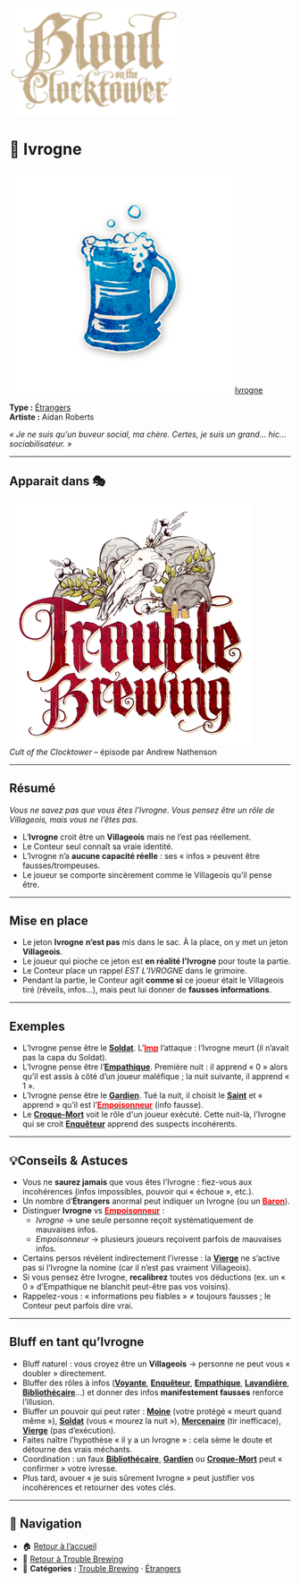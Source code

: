 <p align="left">
  <a href="/botc-fr-bambi/">
    <img src="../images/logo.png" alt="Accueil BotC FR" width="300">
  </a>
</p>

# 🍺 Ivrogne

[<img src="../images/Icon_drunk-1.png" alt="Ivrogne" width="400">](ivrogne.md) [Ivrogne](../tb_roles/ivrogne.md)

**Type :** [Étrangers](../etrangers.md)  
**Artiste :** Aidan Roberts  
 
*« Je ne suis qu’un buveur social, ma chère. Certes, je suis un grand… *hic*… sociabilisateur. »*

---

## Apparait dans 🎭 
![TB](../images/Logo_trouble_brewing.png)  
*Cult of the Clocktower* – épisode par Andrew Nathenson

---

## Résumé

*Vous ne savez pas que vous êtes l’Ivrogne. Vous pensez être un rôle de Villageois, mais vous ne l’êtes pas.*  

- L’**Ivrogne** croit être un **Villageois** mais ne l’est pas réellement.  
- Le Conteur seul connaît sa vraie identité.  
- L’Ivrogne n’a **aucune capacité réelle** : ses « infos » peuvent être fausses/trompeuses.  
- Le joueur se comporte sincèrement comme le Villageois qu’il pense être.

---

## Mise en place
- Le jeton **Ivrogne** **n’est pas** mis dans le sac. À la place, on y met un jeton **Villageois**.  
- Le joueur qui pioche ce jeton est **en réalité l’Ivrogne** pour toute la partie.  
- Le Conteur place un rappel *EST L’IVROGNE* dans le grimoire.  
- Pendant la partie, le Conteur agit **comme si** ce joueur était le Villageois tiré (réveils, infos…), mais peut lui donner de **fausses informations**.

---

## Exemples
- L’Ivrogne pense être le **[Soldat](./soldat.md)**. L’**[<span style="color:red">Imp</span>](imp.md)** l’attaque : l’Ivrogne meurt (il n’avait pas la capa du Soldat).  
- L’Ivrogne pense être l’**[Empathique](./empathique.md)**. Première nuit : il apprend « 0 » alors qu’il est assis à côté d’un joueur maléfique ; la nuit suivante, il apprend « 1 ».  
- L’Ivrogne pense être le **[Gardien](./gardien.md)**. Tué la nuit, il choisit le **[Saint](./saint.md)** et « apprend » qu’il est l’**[<span style="color:red">Empoisonneur</span>](empoisonneur.md)** (info fausse).  
- Le **[Croque-Mort](./croquemort.md)** voit le rôle d'un joueur exécuté. Cette nuit-là, l’Ivrogne qui se croit **[Enquêteur](./enqueteur.md)** apprend des suspects incohérents.

---

## 💡Conseils & Astuces
- Vous ne **saurez jamais** que vous êtes l’Ivrogne : fiez-vous aux incohérences (infos impossibles, pouvoir qui « échoue », etc.).  
- Un nombre d’**Étrangers** anormal peut indiquer un Ivrogne (ou un **[<span style="color:red">Baron</span>](baron.md)**).  
- Distinguer **Ivrogne** vs **[<span style="color:red">Empoisonneur</span>](empoisonneur.md)** :  
  - *Ivrogne* → une seule personne reçoit systématiquement de mauvaises infos.  
  - *Empoisonneur* → plusieurs joueurs reçoivent parfois de mauvaises infos.  
- Certains persos révèlent indirectement l’ivresse : la **[Vierge](./vierge.md)** ne s’active pas si l’Ivrogne la nomine (car il n’est pas vraiment Villageois).  
- Si vous pensez être Ivrogne, **recalibrez** toutes vos déductions (ex. un « 0 » d’Empathique ne blanchit peut-être pas vos voisins).  
- Rappelez-vous : « informations peu fiables » ≠ toujours fausses ; le Conteur peut parfois dire vrai.

---

## Bluff en tant qu’Ivrogne
- Bluff naturel : vous croyez être un **Villageois** → personne ne peut vous « doubler » directement.  
- Bluffer des rôles à infos (**[Voyante](./voyante.md)**, **[Enquêteur](./enqueteur.md)**, **[Empathique](./empathique.md)**, **[Lavandière](./lavandiere.md)**, **[Bibliothécaire](./bibliothecaire.md)**…) et donner des infos **manifestement fausses** renforce l’illusion.  
- Bluffer un pouvoir qui peut rater : **[Moine](./moine.md)** (votre protégé « meurt quand même »), **[Soldat](./soldat.md)** (vous « mourez la nuit »), **[Mercenaire](./mercenaire.md)** (tir inefficace), **[Vierge](./vierge.md)** (pas d’exécution).  
- Faites naître l’hypothèse « il y a un Ivrogne » : cela sème le doute et détourne des vrais méchants.  
- Coordination : un faux **[Bibliothécaire](./bibliothecaire.md)**, **[Gardien](./gardien.md)** ou **[Croque-Mort](./croquemort.md)** peut « confirmer » votre ivresse.  
- Plus tard, avouer « je suis sûrement Ivrogne » peut justifier vos incohérences et retourner des votes clés.

---

## 📂 Navigation
- 🏠 [Retour à l’accueil](/botc-fr-bambi/)  
- 🍺 [Retour à Trouble Brewing](../trouble_brewing.md)  
- 📂 **Catégories :** [Trouble Brewing](../trouble_brewing.md) · [Étrangers](../etrangers.md) 

